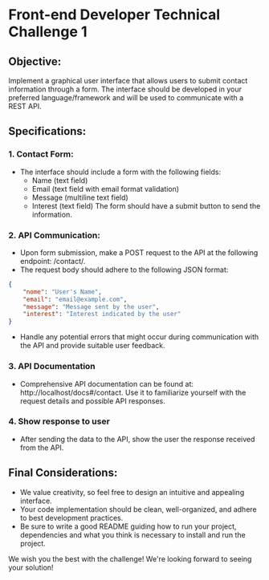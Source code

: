 # Front-end Developer Technical Challenge 1

## Objective:
Implement a graphical user interface that allows users to submit contact information through a form. The interface should be developed in your preferred language/framework and will be used to communicate with a REST API.

## Specifications:

### 1. Contact Form:
- The interface should include a form with the following fields:
    - Name (text field)
    - Email (text field with email format validation)
    - Message (multiline text field)
    - Interest (text field)
  The form should have a submit button to send the information.

### 2. API Communication:

- Upon form submission, make a POST request to the API at the following endpoint: /contact/.
- The request body should adhere to the following JSON format:

```json
{
    "nome": "User's Name",
    "email": "email@example.com",
    "message": "Message sent by the user",
    "interest": "Interest indicated by the user"
}
```

- Handle any potential errors that might occur during communication with the API and provide suitable user feedback.

### 3. API Documentation

- Comprehensive API documentation can be found at: http://localhost/docs#/contact. Use it to familiarize yourself with the request details and possible API responses.

### 4. Show response to user

- After sending the data to the API, show the user the response received from the API.

## Final Considerations:

- We value creativity, so feel free to design an intuitive and appealing interface.
- Your code implementation should be clean, well-organized, and adhere to best development practices.
- Be sure to write a good README guiding how to run your project, dependencies and what you think is necessary to install and run the project.

We wish you the best with the challenge! We're looking forward to seeing your solution!
